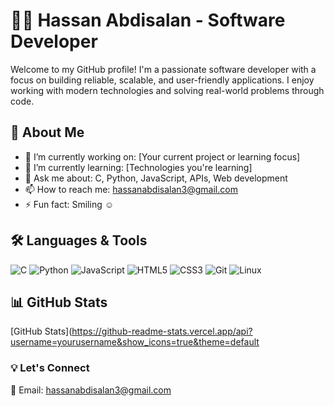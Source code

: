 # 👨‍💻 Hassan Abdisalan - Software Developer

Welcome to my GitHub profile! I'm a passionate software developer with a focus on building reliable, scalable, and user-friendly applications. I enjoy working with modern technologies and solving real-world problems through code.

## 🚀 About Me

- 🔭 I’m currently working on: [Your current project or learning focus]
- 🌱 I’m currently learning: [Technologies you're learning]
- 💬 Ask me about: C, Python, JavaScript, APIs, Web development
- 📫 How to reach me: hassanabdisalan3@gmail.com
- ⚡ Fun fact: Smiling ☺ 

## 🛠️ Languages & Tools

![C](https://img.shields.io/badge/C-A8B9CC?style=flat&logo=c&logoColor=white)
![Python](https://img.shields.io/badge/Python-3776AB?style=flat&logo=python&logoColor=white)
![JavaScript](https://img.shields.io/badge/JavaScript-F7DF1E?style=flat&logo=javascript&logoColor=black)
![HTML5](https://img.shields.io/badge/HTML5-E34F26?style=flat&logo=html5&logoColor=white)
![CSS3](https://img.shields.io/badge/CSS3-1572B6?style=flat&logo=css3&logoColor=white)
![Git](https://img.shields.io/badge/Git-F05032?style=flat&logo=git&logoColor=white)
![Linux](https://img.shields.io/badge/Linux-FCC624?style=flat&logo=linux&logoColor=black)


## 📊 GitHub Stats

[GitHub Stats](https://github-readme-stats.vercel.app/api?username=yourusername&show_icons=true&theme=default


### 💡 Let's Connect

📧 Email: hassanabdisalan3@gmail.com  
